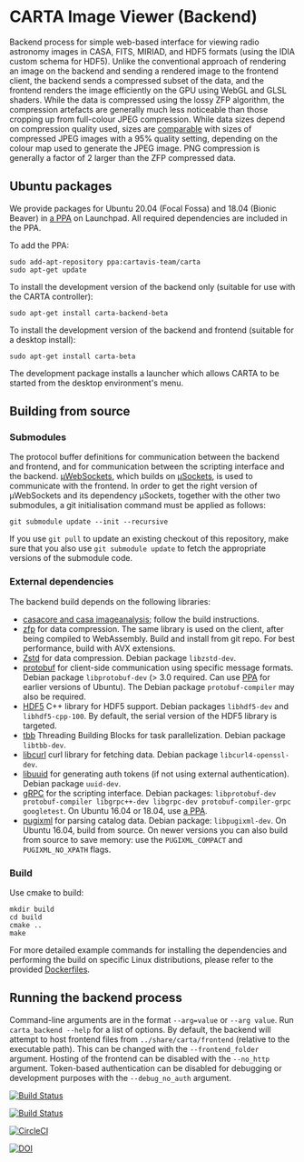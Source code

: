 # CARTA Image Viewer (Backend)
Backend process for simple web-based interface for viewing radio astronomy images in CASA, FITS, MIRIAD, and HDF5 formats (using the IDIA custom schema for HDF5). Unlike the conventional approach of rendering an image on the backend and sending a rendered image to the frontend client, the backend sends a compressed subset of the data, and the frontend renders the image efficiently on the GPU using WebGL and GLSL shaders. While the data is compressed using the lossy ZFP algorithm, the compression artefacts are generally much less noticeable than those cropping up from full-colour JPEG compression. While data sizes depend on compression quality used, sizes are [comparable](https://docs.google.com/spreadsheets/d/1lp1687TL0bYmbM3jGyjuPd9dYZnrAYGnLIQXWVpnmS0/edit?usp=sharing) with sizes of compressed JPEG images with a 95% quality setting, depending on the colour map used to generate the JPEG image. PNG compression is generally a factor of 2 larger than the ZFP compressed data.

## Ubuntu packages

We provide packages for Ubuntu 20.04 (Focal Fossa) and 18.04 (Bionic Beaver) in [a PPA](https://launchpad.net/~cartavis-team/+archive/ubuntu/carta) on Launchpad. All required dependencies are included in the PPA.

To add the PPA:

```shell
sudo add-apt-repository ppa:cartavis-team/carta
sudo apt-get update
```

To install the development version of the backend only (suitable for use with the CARTA controller):

```shell
sudo apt-get install carta-backend-beta
```

To install the development version of the backend and frontend (suitable for a desktop install):

```shell
sudo apt-get install carta-beta
```

The development package installs a launcher which allows CARTA to be started from the desktop environment's menu.

## Building from source

### Submodules

The protocol buffer definitions for communication between the backend and frontend, and for communication between the scripting interface and the backend. [µWebSockets](https://github.com/uNetworking/uWebSockets), which builds on [µSockets](https://github.com/uNetworking/uSockets), is used to communicate with the frontend. In order to get the right version of µWebSockets and its dependency µSockets, together with the other two submodules, a git initialisation command must be applied as follows:
```shell
git submodule update --init --recursive
```

If you use `git pull` to update an existing checkout of this repository, make sure that you also use `git submodule update` to fetch the appropriate versions of the submodule code.

### External dependencies

The backend build depends on the following libraries: 
* [casacore and casa imageanalysis](https://github.com/CARTAvis/carta-casacore); follow the build instructions.
* [zfp](https://github.com/LLNL/zfp) for data compression. The same library is used on the client, after being compiled to WebAssembly. Build and install from git repo. For best performance, build with AVX extensions.
* [Zstd](https://github.com/facebook/zstd) for data compression. Debian package `libzstd-dev`.
* [protobuf](https://developers.google.com/protocol-buffers) for client-side communication using specific message formats. Debian package `libprotobuf-dev` (> 3.0 required. Can use [PPA](https://launchpad.net/~maarten-fonville/+archive/ubuntu/protobuf) for earlier versions of Ubuntu). The Debian package `protobuf-compiler` may also be required.
* [HDF5](https://support.hdfgroup.org/HDF5/) C++ library for HDF5 support. Debian packages `libhdf5-dev` and `libhdf5-cpp-100`. By default, the serial version of the HDF5 library is targeted.
* [tbb](https://www.threadingbuildingblocks.org/download) Threading Building Blocks for task parallelization. Debian package `libtbb-dev`.
* [libcurl](https://curl.haxx.se/libcurl/) curl library for fetching data. Debian package `libcurl4-openssl-dev`.
* [libuuid](https://linux.die.net/man/3/libuuid) for generating auth tokens (if not using external authentication). Debian package `uuid-dev`.
* [gRPC](https://grpc.io/) for the scripting interface. Debian packages: `libprotobuf-dev protobuf-compiler libgrpc++-dev libgrpc-dev protobuf-compiler-grpc googletest`. On Ubuntu 16.04 or 18.04, use [a PPA](https://launchpad.net/~webispy/+archive/ubuntu/grpc).
* [pugixml](https://pugixml.org/) for parsing catalog data. Debian package: `libpugixml-dev`. On Ubuntu 16.04, build from source. On newer versions you can also build from source to save memory: use the `PUGIXML_COMPACT` and `PUGIXML_NO_XPATH` flags.

### Build

Use cmake to build:
```shell
mkdir build
cd build
cmake ..
make
```

For more detailed example commands for installing the dependencies and performing the build on specific Linux distributions, please refer to the provided [Dockerfiles](https://github.com/CARTAvis/carta-backend/tree/dev/Dockerfiles).

## Running the backend process

Command-line arguments are in the format `--arg=value` or `--arg value`. Run `carta_backend --help` for a list of options. By default, the backend will attempt to host frontend files from `../share/carta/frontend` (relative to the executable path). This can be changed with the `--frontend_folder` argument. Hosting of the frontend can be disabled with the `--no_http` argument. Token-based authentication can be disabled for debugging or development purposes with the `--debug_no_auth` argument.

[![Build Status](http://acdc0.asiaa.sinica.edu.tw:47565/job/carta-backend/badge/icon)](http://acdc0.asiaa.sinica.edu.tw:47565/job/carta-backend) 

[![Build Status](https://travis-ci.org/CARTAvis/carta-backend.svg?branch=master)](https://travis-ci.org/CARTAvis/carta-backend)

[![CircleCI](https://circleci.com/gh/CARTAvis/carta-backend.svg?style=svg)](https://circleci.com/gh/CARTAvis/carta-backend)

[![DOI](https://zenodo.org/badge/DOI/10.5281/zenodo.3377984.svg)](https://doi.org/10.5281/zenodo.3377984)
